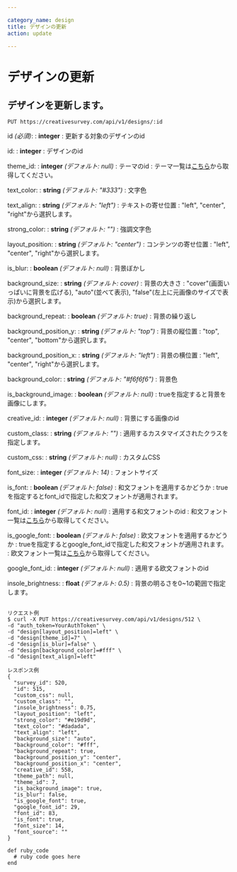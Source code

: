 ```yaml
---

category_name: design
title: デザインの更新
action: update

---
```


# デザインの更新

## デザインを更新します。

`PUT https://creativesurvey.com/api/v1/designs/:id`

id _(必須)_:
: __integer__
: 更新する対象のデザインのid

id:
: __integer__
: デザインのid

theme_id:
: __integer__ _(デフォルト: null)_
: テーマのid
: テーマ一覧は[こちら](#theme)から取得してください。

text_color:
: __string__ _(デフォルト: "#333")_
: 文字色

text_align:
: __string__ _(デフォルト: "left")_
: テキストの寄せ位置
: "left", "center", "right"から選択します。

strong_color:
: __string__ _(デフォルト: "")_
: 強調文字色

layout_position:
: __string__ _(デフォルト: "center")_
: コンテンツの寄せ位置
: "left", "center", "right"から選択します。

is_blur:
: __boolean__ _(デフォルト: null)_ 
: 背景ぼかし

background_size:
: __string__ _(デフォルト: cover)_
: 背景の大きさ
: "cover"(画面いっぱいに背景を広げる), "auto"(並べて表示), "false"(左上に元画像のサイズで表示)から選択します。

background_repeat:
: __boolean__ _(デフォルト: true)_
: 背景の繰り返し

background_position_y:
: __string__ _(デフォルト: "top")_
: 背景の縦位置
: "top", "center", "bottom"から選択します。

background_position_x:
: __string__ _(デフォルト: "left")_
: 背景の横位置
: "left", "center", "right"から選択します。

background_color:
: __string__ _(デフォルト: "#f6f6f6")_
: 背景色

is_background_image:
: __boolean__ _(デフォルト: null)_
: trueを指定すると背景を画像にします。

creative_id:
: __integer__ _(デフォルト: null)_
: 背景にする画像のid

custom_class:
: __string__ _(デフォルト: "")_
: 適用するカスタマイズされたクラスを指定します。

custom_css:
: __string__ _(デフォルト: null)_
: カスタムCSS

font_size:
: __integer__ _(デフォルト: 14)_
: フォントサイズ

is_font:
: __boolean__ _(デフォルト: false)_
: 和文フォントを適用するかどうか
: trueを指定するとfont_idで指定した和文フォントが適用されます。

font_id:
: __integer__ _(デフォルト: null)_
: 適用する和文フォントのid
: 和文フォント一覧は[こちら](#font)から取得してください。

is_google_font:
: __boolean__ _(デフォルト: false)_
: 欧文フォントを適用するかどうか
: trueを指定するとgoogle_font_idで指定した和文フォントが適用されます。
: 欧文フォント一覧は[こちら](#google_font)から取得してください。

google_font_id:
: __integer__ _(デフォルト: null)_
: 適用する欧文フォントのid

insole_brightness:
: __float__ _(デフォルト: 0.5)_
: 背景の明るさを0~1の範囲で指定します。


~~~

リクエスト例
$ curl -X PUT https://creativesurvey.com/api/v1/designs/512 \
-d "auth_token=YourAuthToken" \
-d "design[layout_position]=left" \
-d "design[theme_id]=7" \
-d "design[is_blur]=false" \
-d "design[background_color]=#fff" \
-d "design[text_align]=left"

レスポンス例
{
  "survey_id": 520,
  "id": 515,
  "custom_css": null,
  "custom_class": "",
  "insole_brightness": 0.75,
  "layout_position": "left",
  "strong_color": "#e19d9d",
  "text_color": "#dadada",
  "text_align": "left",
  "background_size": "auto",
  "background_color": "#fff",
  "background_repeat": true,
  "background_position_y": "center",
  "background_position_x": "center",
  "creative_id": 558,
  "theme_path": null,
  "theme_id": 7,
  "is_background_image": true,
  "is_blur": false,
  "is_google_font": true,
  "google_font_id": 29,
  "font_id": 83,
  "is_font": true,
  "font_size": 14,
  "font_source": ""
}

~~~

~~~
def ruby_code
  # ruby code goes here
end
~~~
